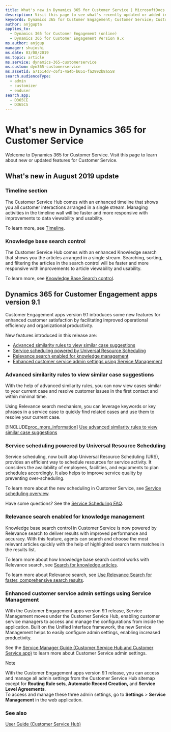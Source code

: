 ```yaml
---
title: What's new in Dynamics 365 for Customer Service | MicrosoftDocs
description: Visit this page to see what's recently updated or added in Dynamics 365 for Customer Service
keywords: Dynamics 365 for Customer Engagement; Customer Service; Customer Service Hub; Customer Service app
author: anjgupta
applies_to: 
  - Dynamics 365 for Customer Engagement (online)
  - Dynamics 365 for Customer Engagement Version 9.x
ms.author: anjgup
manager: shujoshi
ms.date: 03/08/2019
ms.topic: article
ms.service: dynamics-365-customerservice
ms.custom: dyn365-customerservice
ms.assetid: a71514d7-c6f1-4a4b-b651-fa2992b8a558
search.audienceType: 
  - admin
  - customizer
  - enduser
search.app: 
  - D365CE
  - D365CS
---
```


# What's new in Dynamics 365 for Customer Service

Welcome to Dynamics 365 for Customer Service. Visit this page to learn about new or updated features for Customer Service.

## What's new in August 2019 update

### Timeline section

The Customer Service Hub comes with an enhanced timeline that shows you all customer interactions arranged in a single stream. 
Managing activities in the timeline wall will be faster and more responsive with improvements to data viewability and usability.

To learn more, see [Timeline](customer-service-hub-user-guide-basics.md#timeline).

### Knowledge base search control

The Customer Service Hub comes with an enhanced Knowledge search that shows you the articles arranged in a single stream. Searching, sorting, and filtering the articles in the search control will be faster and more responsive with improvements to article viewability and usability.

To learn more, see [Knowledge Base Search control](search-knowledge-articles-csh.md#knowledge-base-search-control).

## Dynamics 365 for Customer Engagement apps version 9.1

Customer Engagement apps version 9.1 introduces some new features for enhanced customer satisfaction by facilitating improved operational efficiency and organizational productivity. 

New features introduced in this release are:

- [Advanced similarity rules to view similar case suggestions](#advanced-similarity-rules-to-view-similar-case-suggestions)
- [Service scheduling powered by Universal Resource Scheduling](#service-scheduling-powered-by-universal-resource-scheduling)
- [Relevance search enabled for knowledge management ](#relevance-search-enabled-for-knowledge-management)
- [Enhanced customer service admin settings using Service Management](#enhanced-customer-service-admin-settings-using-service-management)

### Advanced similarity rules to view similar case suggestions

With the help of advanced similarity rules, you can now view cases similar to your current case and resolve customer issues in the first contact and within minimal time.

Using Relevance search mechanism, you can leverage keywords or key phrases in a service case to quickly find related cases and use them to resolve your current case.

[!INCLUDE[proc_more_information](../includes/proc-more-information.md)] [Use advanced similarity rules to view similar case suggestions](suggest-similar-cases-for-a-case.md)


### Service scheduling powered by Universal Resource Scheduling 
Service scheduling, now built atop Universal Resource Scheduling (URS), provides an efficient way to schedule resources for service activity. It considers the availability of employees, facilities, and equipments to plan schedules accordingly. It also helps to improve service quality by preventing over-scheduling.

To learn more about the new scheduling in Customer Service, see [Service scheduling overview](basics-service-service-scheduling.md).

Have some questions? See the [Service Scheduling FAQ](service-scheduling-faq.md).

### Relevance search enabled for knowledge management 

Knowledge base search control in Customer Service is now powered by Relevance search to deliver results with improved performance and accuracy. With this feature, agents can search and choose the most relevant articles quickly with the help of highlighted search term matches in the results list. 

To learn more about how knowledge base search control works with Relevance search, see [Search for knowledge articles](search-knowledge-articles-csh.md).

To learn more about Relevance search, see [Use Relevance Search for faster, comprehensive search results](../basics/relevance-search-results.md).

### Enhanced customer service admin settings using Service Management

With the Customer Engagement apps version 9.1 release, Service Management moves under the Customer Service Hub, enabling customer service managers to access and manage the configurations from inside the application. Built on the Unified Interface framework, the new Service Management helps to easily configure admin settings, enabling increased productivity.

See the [Service Manager Guide (Customer Service Hub and Customer Service app)](service-manager-guide.md) to learn more about Customer Service admin settings.

> [!NOTE]
> With the Customer Engagement apps version 9.1 release, you can access and manage all admin settings from the Customer Service Hub sitemap except for **Routing Rule sets**, **Automatic Record Creation,** and **Service Level Agreements**. </br> To access and manage these three admin settings, go to **Settings** > **Service Management** in the web application.

### See also

[User Guide (Customer Service Hub)](user-guide-customer-service-hub.md)
